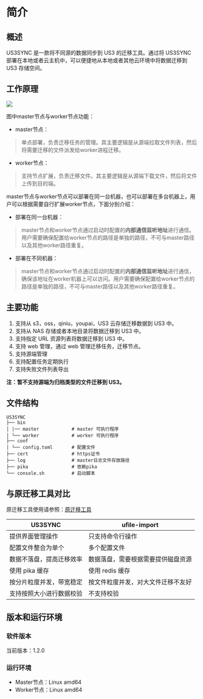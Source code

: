 # 简介

## 概述

US3SYNC 是一款将不同源的数据同步到 US3 的迁移工具。通过将 US3SYNC 部署在本地或者云主机中，可以便捷地从本地或者其他云环境中将数据迁移到 US3 存储空间。

## 工作原理

![](http://ufile-release.cn-bj.ufileos.com/us3sync/doc/structure.jpg)

图中master节点与worker节点功能：

- master节点：
> 单点部署，负责迁移任务的管理。其主要逻辑是从源端拉取文件列表，然后将需要迁移的文件派发给worker进程迁移。

- worker节点：
> 支持节点扩展，负责迁移文件。其主要逻辑是从源端下载文件，然后将文件上传到目的端。

master节点与worker节点可以部署在同一台机器，也可以部署在多台机器上，用户可以根据需要自行扩展worker节点，下面分别介绍：

- 部署在同一台机器：
> master节点和worker节点通过启动时配置的**内部通信监听地址**进行通信。用户需要确保配置给worker节点的路径是单独的路径，不可与master路径以及其他worker路径重复。

- 部署在不同机器：
> master节点和worker节点通过启动时配置的**内部通信监听地址**进行通信，确保该地址在worker机器上可以访问。用户需要确保配置给worker节点的路径是单独的路径，不可与master路径以及其他worker路径重复。

## 主要功能

1. 支持从 s3，oss，qiniu，youpai，US3 云存储迁移数据到 US3 中。
2. 支持从 NAS 存储或者本地目录将数据迁移到 US3 中。
3. 支持指定 URL 资源列表将数据迁移到 US3 中。
4. 支持 web 管理，通过 web 管理迁移任务，迁移节点。
5. 支持源端管理
6. 支持配置任务定期执行
7. 支持失败文件列表导出

**注：暂不支持源端为归档类型的文件迁移到 US3。**

## 文件结构

```
US3SYNC
├── bin
│ |── master            # master 可执行程序
│ └── worker            # worker 可执行程序
├── conf
│ └── config.toml       # 配置文件
├── cert                # https证书
├── log                 # master日志文件存放路径
├── pika                # 依赖pika
└── console.sh          # 启动脚本
```

## 与原迁移工具对比

原迁移工具使用请参照：[原迁移工具](/ufile/tools/tools/ufile_import)

| US3SYNC              | ufile-import                       |
| ------------------------ | ---------------------------------- |
| 提供界面管理操作         | 只支持命令行操作                   |
| 配置文件整合为单个       | 多个配置文件                       |
| 数据不落盘，提高迁移效率 | 数据落盘，需要根据需要提供磁盘资源 |
| 使用 pika 缓存           | 使用 redis 缓存                    |
| 按分片粒度并发，带宽稳定 | 按文件粒度并发，对大文件迁移不友好 |
| 支持按照大小进行数据校验 | 不支持校验                         |

## 版本和运行环境

### 软件版本

当前版本：1.2.0

### 运行环境

- Master节点：Linux amd64
- Worker节点：Linux amd64